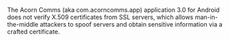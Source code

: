 The Acorn Comms (aka com.acorncomms.app) application 3.0 for Android does not verify X.509 certificates from SSL servers, which allows man-in-the-middle attackers to spoof servers and obtain sensitive information via a crafted certificate.